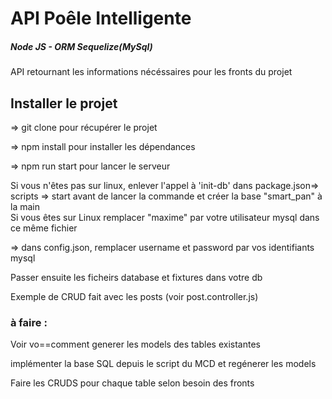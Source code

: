 # API Poêle Intelligente
<h5>Node JS - ORM Sequelize(MySql)</h5>
<p>API retournant les informations nécéssaires pour les fronts du projet</p>
<h2>Installer le projet </h2>
<p>=> git clone pour récupérer le projet</p>
<p>=> npm install pour installer les dépendances</p>
<p>=> npm run start pour lancer le serveur</p>
<p>  Si vous n'êtes pas sur linux, enlever l'appel à 'init-db' 
dans package.json=> scripts => start avant de lancer la commande et créer la base "smart_pan" à la main
<br>Si vous êtes sur Linux remplacer "maxime" par votre utilisateur mysql dans ce même fichier </p>
<p>=> dans config.json, remplacer username et password par vos identifiants mysql</p>
<p>Passer ensuite les ficheirs database et fixtures dans votre db</p>


<p>Exemple de CRUD fait avec les posts (voir post.controller.js)  </p>

<h3>à faire :</h3>
<p>Voir vo==comment generer les models des tables existantes</p>
<p>implémenter la base SQL depuis le script du MCD et regénerer les models</p> 
<p>Faire les CRUDS pour chaque table selon besoin des fronts</p>